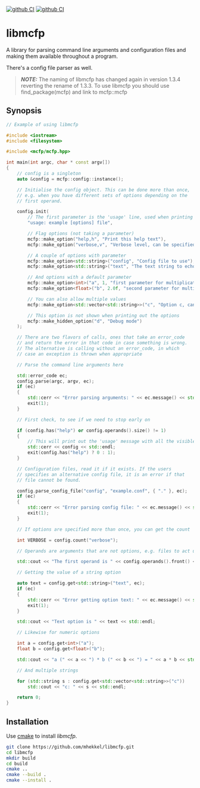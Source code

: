 [![github CI](https://github.com/mhekkel/libmcfp/actions/workflows/cmake-multi-platform.yml/badge.svg)](https://github.com/mhekkel/libmcfp/actions)
[![github CI](https://github.com/mhekkel/libmcfp/actions/workflows/build-documentation.yml/badge.svg)](https://github.com/mhekkel/libmcfp/actions)

# libmcfp

A library for parsing command line arguments and configuration files and making them available throughout a program.

There's a config file parser as well.

> **_NOTE:_** The naming of libmcfp has changed again in version 1.3.4 reverting the rename of 1.3.3. To use libmcfp you should use find_package(mcfp) and link to mcfp::mcfp

## Synopsis

```c++
// Example of using libmcfp

#include <iostream>
#include <filesystem>

#include <mcfp/mcfp.hpp>

int main(int argc, char * const argv[])
{
    // config is a singleton
    auto &config = mcfp::config::instance();

    // Initialise the config object. This can be done more than once,
    // e.g. when you have different sets of options depending on the
    // first operand.

    config.init(
        // The first parameter is the 'usage' line, used when printing out the options
        "usage: example [options] file",

        // Flag options (not taking a parameter)
        mcfp::make_option("help,h", "Print this help text"),
        mcfp::make_option("verbose,v", "Verbose level, can be specified more than once to increase level"),

        // A couple of options with parameter
        mcfp::make_option<std::string>("config", "Config file to use"),
        mcfp::make_option<std::string>("text", "The text string to echo"),

        // And options with a default parameter
        mcfp::make_option<int>("a", 1, "first parameter for multiplication"),
        mcfp::make_option<float>("b", 2.0f, "second parameter for multiplication"),

        // You can also allow multiple values
        mcfp::make_option<std::vector<std::string>>("c", "Option c, can be specified more than once"),

        // This option is not shown when printing out the options
        mcfp::make_hidden_option("d", "Debug mode")
    );

    // There are two flavors of calls, ones that take an error_code
    // and return the error in that code in case something is wrong.
    // The alternative is calling without an error_code, in which
    // case an exception is thrown when appropriate

    // Parse the command line arguments here

    std::error_code ec;
    config.parse(argc, argv, ec);
    if (ec)
    {
        std::cerr << "Error parsing arguments: " << ec.message() << std::endl;
        exit(1);
    }

    // First check, to see if we need to stop early on

    if (config.has("help") or config.operands().size() != 1)
    {
        // This will print out the 'usage' message with all the visible options
        std::cerr << config << std::endl;
        exit(config.has("help") ? 0 : 1);
    }

    // Configuration files, read it if it exists. If the users
    // specifies an alternative config file, it is an error if that
    // file cannot be found.

    config.parse_config_file("config", "example.conf", { "." }, ec);
    if (ec)
    {
        std::cerr << "Error parsing config file: " << ec.message() << std::endl;
        exit(1);
    }

    // If options are specified more than once, you can get the count 

    int VERBOSE = config.count("verbose");

    // Operands are arguments that are not options, e.g. files to act upon

    std::cout << "The first operand is " << config.operands().front() << std::endl;

    // Getting the value of a string option

    auto text = config.get<std::string>("text", ec);
    if (ec)
    {
        std::cerr << "Error getting option text: " << ec.message() << std::endl;
        exit(1);
    }

    std::cout << "Text option is " << text << std::endl;

    // Likewise for numeric options

    int a = config.get<int>("a");
    float b = config.get<float>("b");

    std::cout << "a (" << a << ") * b (" << b << ") = " << a * b << std::endl;

    // And multiple strings

    for (std::string s : config.get<std::vector<std::string>>("c"))
        std::cout << "c: " << s << std::endl;

    return 0;
}
```

## Installation

Use [cmake](https://cmake.org/) to install _libmcfp_.

```bash
git clone https://github.com/mhekkel/libmcfp.git
cd libmcfp
mkdir build
cd build
cmake ..
cmake --build .
cmake --install .
```
